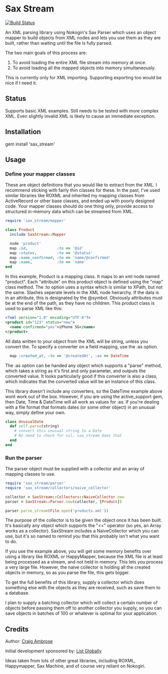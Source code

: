 # Sax Stream

[![Build Status](https://secure.travis-ci.org/craigambrose/sax_stream.png)](http://travis-ci.org/craigambrose/sax_stream)

An XML parsing library using Nokogiri's Sax Parser which uses an object mapper to build objects from XML nodes and lets you use them as they are built, rather than waiting until the file is fully parsed.

The two main goals of this process are:

1. To avoid loading the entire XML file stream into memory at once.
2. To avoid loading all the mapped objects into memory simultaneously.

This is currently only for XML importing. Supporting exporting too would be nice if I need it.

## Status

Supports basic XML examples. Still needs to be tested with more complex XML.
Even slightly invalid XML is likely to cause an immediate exception.

## Installation

gem install 'sax_stream'

## Usage

### Define your mapper classes

These are object definitions that you would like to extract from the XML. I recommend sticking with fairly thin classes for these. In the past, I've used similar libraries like ROXML and inherited my mapping classes from ActiveRecord or other base classes, and ended up with poorly designed code. Your mapper classes should do one thing only, provide access to structured in-memory data which can be streamed from XML.

```ruby
require 'sax_stream/mapper'

class Product
  include SaxStream::Mapper

  node 'product'
  map :id,             :to => '@id'
  map :status,         :to => '@status'
  map :name_confirmed, :to => 'name/@confirmed'
  map :name,           :to => 'name'
end
```

In this example, Product is a mapping class. It maps to an xml node named "product". Each "attribute" on this product object is defined using the "map" class method. The :to option uses a syntax which is similar to XPath, but not the same. Slashes seperate levels in the XML node heirarchy. If the data is in an attribute, this is designated by the @symbol. Obviously attributes must be at the end of the path, as they have no children. This product class is used to parse XML like this:

```xml
<?xml version="1.0" encoding="UTF-8"?>
<product id="123" status="new">
  <name confirmed="yes">iPhone 5G</name>
</product>
```

All data written to your object from the XML will be string, unless you convert the. To specify a converter on a field mapping, use the :as option.

```ruby
  map :created_at, :to => '@createdAt', :as => DateTime
```

The :as option can be handed any object which supports a "parse" method, which takes a string as it's first and only parameter, and outputs the converted value. It looks particularly good if this converter is also a class, which indicates that the converted value will be an instance of this class.

This library doesn't include any converters, so the DateTime example above wont work out of the box. However, if you are using the active_support gem, then Date, Time & DateTime will all work as values for :as. If you're dealing with a file format that formats dates (or some other object) in an unusual way, simply define your own.

```ruby
class UnusualDate
  def self.parse(string)
    # convert this unusual string to a Date
    # No need to check for nil, sax_stream does that
  end
end
```

### Run the parser

The parser object must be supplied with a collector and an array of mapping classes to use.

```ruby
require 'sax_stream/parser'
require 'sax_stream/collectors/naive_collector'

collector = SaxStream::Collectors::NaiveCollector.new
parser = SaxStream::Parser.new(collector, [Product])

parser.parse_stream(File.open('products.xml'))
```

The purpose of the collector is to be given the object once it has been built. It's basically any object which supports the "<<" operator (so yes, an Array works as a collector). SaxStream includes a NaiveCollector which you can use, but it's so named to remind you that this probably isn't what you want to do.

If you use the example above, you will get some memory benefits over using a library like ROXML or HappyMapper, because the XML file is at least being processed as a stream, and not held in memory. This lets you process a very large file. However, the naive collector is holding all the created objects in memory, so as you parse the file, this gets bigger.

To get the full benefits of this library, supply a collector which does something else with the objects as they are received, such as save them to a database.

I plan to supply a batching collector which will collect a certain number of objects before passing them off to another collector you supply, so you can save objects in batches of 100 or whatever is optimal for your application.

## Credits

Author: [Craig Ambrose](http://www.craigambrose.com)

Initial development sponsored by: [List Globally](http://www.listglobally.com)

Ideas taken from lots of other great libraries, including ROXML, Happymapper, Sax Machine, and of course very reliant on Nokogiri.